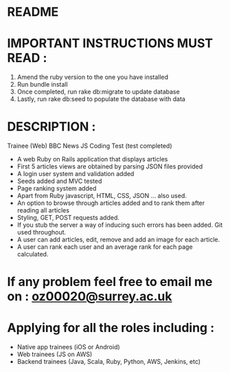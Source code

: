 # README

# IMPORTANT INSTRUCTIONS MUST READ :
1. Amend the ruby version to the one you have installed
2. Run bundle install
3. Once completed, run rake db:migrate to update database
4. Lastly, run rake db:seed to populate the database with data

# DESCRIPTION :
Trainee (Web) BBC News JS Coding Test (test completed)

- A web Ruby on Rails application that displays articles
- First 5 articles views are obtained by parsing JSON files provided
- A login user system and validation added
- Seeds added and MVC tested
- Page ranking system added
- Apart from Ruby javascript, HTML, CSS, JSON  ... also used.
- An option to browse through articles added and to rank them after reading all
articles
- Styling, GET, POST requests added.
- If you stub the server a way of inducing such errors has been added.
Git used throughout.
- A user can add articles, edit, remove and add an image for each article.
- A user can rank each user and an average rank for each page calculated.

# If any problem feel free to email me on : oz00020@surrey.ac.uk

# Applying for all the roles including :
- Native app trainees (iOS or Android)
- Web trainees (JS on AWS)
- Backend trainees (Java, Scala, Ruby, Python, AWS, Jenkins, etc)
